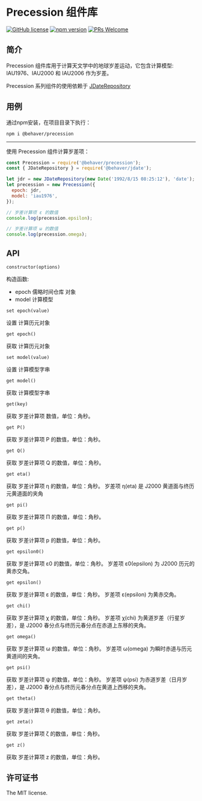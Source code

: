 # Precession 组件库

[![GitHub license](https://img.shields.io/badge/license-MIT-brightgreen.svg)](#) [![npm version](https://img.shields.io/npm/v/react.svg?style=flat)](https://www.npmjs.com/package/@behaver/precession) [![PRs Welcome](https://img.shields.io/badge/PRs-welcome-brightgreen.svg)](#)

## 简介

Precession 组件库用于计算天文学中的地球岁差运动，它包含计算模型: IAU1976、IAU2000 和 IAU2006 作为岁差。

Precession 系列组件的使用依赖于 [JDateRepository](https://github.com/behaver/jdate/blob/master/doc/JDateRepository.md)

## 用例

通过npm安装，在项目目录下执行：

`npm i @behaver/precession`

---

使用 Precession 组件计算岁差项：

```js
const Precession = require('@behaver/precession');
const { JDateRepository } = require('@behaver/jdate');

let jdr = new JDateRepository(new Date('1992/8/15 08:25:12'), 'date');
let precession = new Precession({
  epoch: jdr,
  model: 'iau1976',
});

// 岁差计算项 ε 的数值
console.log(precession.epsilon);

// 岁差计算项 ω 的数值
console.log(precession.omega);
```

## API

`constructor(options)`

构造函数:

* epoch 儒略时间仓库 对象
* model 计算模型

`set epoch(value)`

设置 计算历元对象

`get epoch()`

获取 计算历元对象

`set model(value)`

设置 计算模型字串

`get model()`

获取 计算模型字串

`get(key)`

获取 岁差计算项 数值，单位：角秒。

`get P()`

获取 岁差计算项 Ρ 的数值，单位：角秒。

`get Q()`

获取 岁差计算项 Q 的数值，单位：角秒。

`get eta()`

获取 岁差计算项 η 的数值，单位：角秒。
岁差项 η(eta) 是 J2000 黄道面与终历元黄道面的夹角

`get pi()`

获取 岁差计算项 Π 的数值，单位：角秒。

`get p()`

获取 岁差计算项 p 的数值，单位：角秒。

`get epsilon0()`

获取 岁差计算项 ε0 的数值，单位：角秒。
岁差项 ε0(epsilon) 为 J2000 历元的黄赤交角。

`get epsilon()`

获取 岁差计算项 ε 的数值，单位：角秒。
岁差项 ε(epsilon) 为黄赤交角。

`get chi()`

获取 岁差计算项 χ 的数值，单位：角秒。
岁差项 χ(chi) 为黄道岁差（行星岁差），是 J2000 春分点与终历元春分点在赤道上东移的夹角。

`get omega()`

获取 岁差计算项 ω 的数值，单位：角秒。
岁差项 ω(omega) 为瞬时赤道与历元黄道间的夹角。

`get psi()`

获取 岁差计算项 ψ 的数值，单位：角秒。
岁差项 ψ(psi) 为赤道岁差（日月岁差），是 J2000 春分点与终历元春分点在黄道上西移的夹角。

`get theta()`

获取 岁差计算项 θ 的数值，单位：角秒。

`get zeta()`

获取 岁差计算项 ζ 的数值，单位：角秒。

`get z()`

获取 岁差计算项 z 的数值，单位：角秒。

## 许可证书

The MIT license.